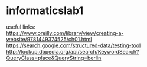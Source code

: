 # informaticslab1


useful links:  
https://www.oreilly.com/library/view/creating-a-website/9781449374525/ch01.html  
https://search.google.com/structured-data/testing-tool  
http://lookup.dbpedia.org/api/search/KeywordSearch?QueryClass=place&QueryString=berlin  
